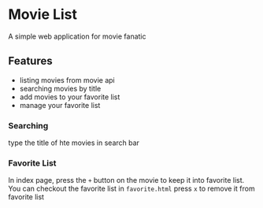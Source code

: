 # Movie List
A simple web application for movie fanatic

## Features
- listing movies from movie api
- searching movies by title
- add movies to your favorite list
- manage your favorite list

### Searching
type the title of hte movies in search bar
### Favorite List
In index page, press the `+` button on the movie to keep it into favorite list.
You can checkout  the favorite list in `favorite.html`
press `x` to remove it from favorite list
